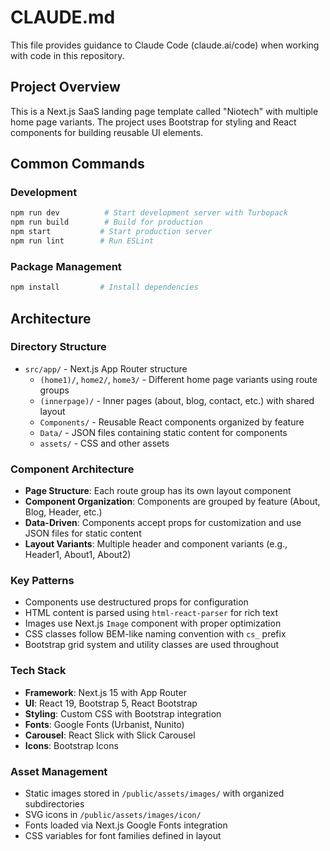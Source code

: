 # CLAUDE.md

This file provides guidance to Claude Code (claude.ai/code) when working with code in this repository.

## Project Overview

This is a Next.js SaaS landing page template called "Niotech" with multiple home page variants. The project uses Bootstrap for styling and React components for building reusable UI elements.

## Common Commands

### Development
```bash
npm run dev          # Start development server with Turbopack
npm run build        # Build for production
npm start           # Start production server
npm run lint        # Run ESLint
```

### Package Management
```bash
npm install         # Install dependencies
```

## Architecture

### Directory Structure
- `src/app/` - Next.js App Router structure
  - `(home1)/`, `home2/`, `home3/` - Different home page variants using route groups
  - `(innerpage)/` - Inner pages (about, blog, contact, etc.) with shared layout
  - `Components/` - Reusable React components organized by feature
  - `Data/` - JSON files containing static content for components
  - `assets/` - CSS and other assets

### Component Architecture
- **Page Structure**: Each route group has its own layout component
- **Component Organization**: Components are grouped by feature (About, Blog, Header, etc.)
- **Data-Driven**: Components accept props for customization and use JSON files for static content
- **Layout Variants**: Multiple header and component variants (e.g., Header1, About1, About2)

### Key Patterns
- Components use destructured props for configuration
- HTML content is parsed using `html-react-parser` for rich text
- Images use Next.js `Image` component with proper optimization
- CSS classes follow BEM-like naming convention with `cs_` prefix
- Bootstrap grid system and utility classes are used throughout

### Tech Stack
- **Framework**: Next.js 15 with App Router
- **UI**: React 19, Bootstrap 5, React Bootstrap
- **Styling**: Custom CSS with Bootstrap integration
- **Fonts**: Google Fonts (Urbanist, Nunito)
- **Carousel**: React Slick with Slick Carousel
- **Icons**: Bootstrap Icons

### Asset Management
- Static images stored in `/public/assets/images/` with organized subdirectories
- SVG icons in `/public/assets/images/icon/`
- Fonts loaded via Next.js Google Fonts integration
- CSS variables for font families defined in layout